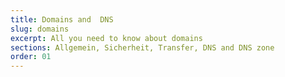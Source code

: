 ```yaml
---
title: Domains and  DNS
slug: domains
excerpt: All you need to know about domains
sections: Allgemein, Sicherheit, Transfer, DNS and DNS zone
order: 01
---
```


